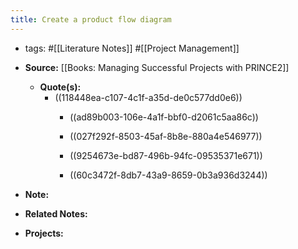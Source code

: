 ```yaml
---
title: Create a product flow diagram
---
```


- tags: #[[Literature Notes]] #[[Project Management]]

- **Source:** [[Books: Managing Successful Projects with PRINCE2]]
	 - **Quote(s):**
		 - ((118448ea-c107-4c1f-a35d-de0c577dd0e6))
			 - ((ad89b003-106e-4a1f-bbf0-d2061c5aa86c))

			 - ((027f292f-8503-45af-8b8e-880a4e546977))

			 - ((9254673e-bd87-496b-94fc-09535371e671))

			 - ((60c3472f-8db7-43a9-8659-0b3a936d3244))

- **Note:**

- **Related Notes:**

- **Projects:**
